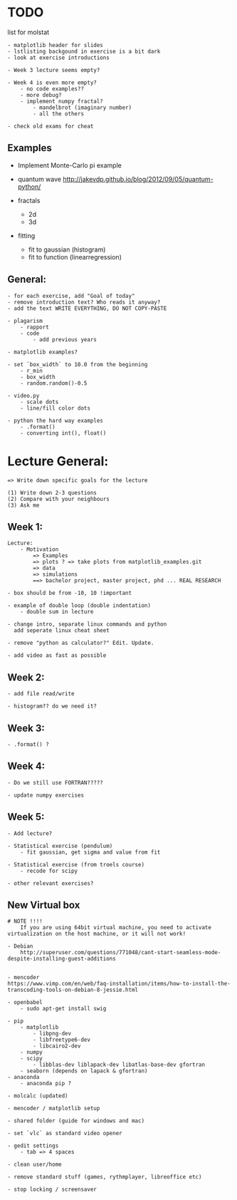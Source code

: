 # TODO

list for molstat

    - matplotlib header for slides
    - lstlisting backgound in exercise is a bit dark
    - look at exercise introductions

    - Week 3 lecture seems empty?

    - Week 4 is even more empty?
        - no code examples??
        - more debug?
        - implement numpy fractal?
            - mandelbrot (imaginary number)
            - all the others

    - check old exams for cheat


## Examples

 - Implement Monte-Carlo pi example

 - quantum wave
     http://jakevdp.github.io/blog/2012/09/05/quantum-python/

 - fractals
     - 2d
     - 3d

 - fitting
    - fit to gaussian (histogram)
    - fit to function (linearregression)

## General:

    - for each exercise, add "Goal of today"
    - remove introduction text? Who reads it anyway?
    - add the text WRITE EVERYTHING, DO NOT COPY-PASTE

    - plagarism
        - rapport
        - code
            - add previous years

    - matplotlib examples?

    - set `box_width` to 10.0 from the beginning
        - r_min
        - box_width
        - random.random()-0.5

    - video.py
        - scale dots
        - line/fill color dots

    - python the hard way examples
        - .format()
        - converting int(), float()


# Lecture General:

    => Write down specific goals for the lecture

    (1) Write down 2-3 questions
    (2) Compare with your neighbours
    (3) Ask me


## Week 1:

    Lecture:
        - Motivation
            => Examples
            => plots ? => take plots from matplotlib_examples.git
            => data
            => simulations
            ==> bachelor project, master project, phd ... REAL RESEARCH

    - box should be from -10, 10 !important

    - example of double loop (double indentation)
        - double sum in lecture

    - change intro, separate linux commands and python
      add seperate linux cheat sheet

    - remove "python as calculator?" Edit. Update.

    - add video as fast as possible


## Week 2:

    - add file read/write

    - histogram?? do we need it?


## Week 3:

    - .format() ?


## Week 4:

    - Do we still use FORTRAN?????

    - update numpy exercises


## Week 5:

    - Add lecture?

    - Statistical exercise (pendulum)
        - fit gaussian, get sigma and value from fit

    - Statistical exercise (from troels course)
        - recode for scipy

    - other relevant exercises?



## New Virtual box

    # NOTE !!!!
        If you are using 64bit virtual machine, you need to activate virtualization on the host machine, or it will not work!

    - Debian
        http://superuser.com/questions/771048/cant-start-seamless-mode-despite-installing-guest-additions
        

    - mencoder
    https://www.vimp.com/en/web/faq-installation/items/how-to-install-the-transcoding-tools-on-debian-8-jessie.html

    - openbabel
        - sudo apt-get install swig

    - pip
        - matplotlib
            - libpng-dev
            - libfreetype6-dev
            - libcairo2-dev
        - numpy
        - scipy
            - libblas-dev liblapack-dev libatlas-base-dev gfortran
        - seaborn (depends on lapack & gfortran)
    - anaconda
        - anaconda pip ?

    - molcalc (updated)

    - mencoder / matplotlib setup

    - shared folder (guide for windows and mac)

    - set `vlc` as standard video opener

    - gedit settings
        - tab => 4 spaces
    
    - clean user/home

    - remove standard stuff (games, rythmplayer, libreoffice etc)

    - stop locking / screensaver

